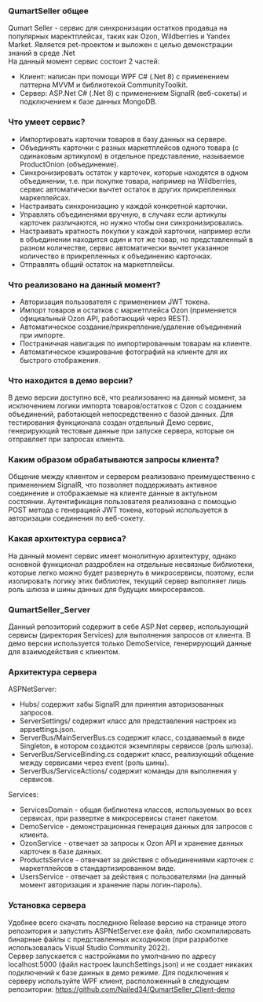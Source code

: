 ### QumartSeller общее<br/>
Qumart Seller - сервис для синхронизации остатков продавца на популярных маректплейсах, таких как Ozon, Wildberries и Yandex Market. Является pet-проектом и выложен с целью демонстрации знаний в среде .Net</br>
На данный момент сервис состоит 2 частей:
- Клиент: написан при помощи WPF C# (.Net 8) с применением паттерна MVVM и библиотекой CommunityToolkit.
- Сервер: ASP.Net C# (.Net 8) с применением SignalR (веб-сокеты) и подключением к базе данных MongoDB.

### Что умеет сервис?<br/>
- Импортировать карточки товаров в базу данных на сервере.
- Объединять карточки с разных маркетплейсов одного товара (с одинаковым артикулом) в отдельное представление, называемое ProductOnion (объединение).
- Синхронизировать остаток у карточек, которые находятся в одном объединении, т.е. при покупке товара, например на Wildberries, сервис автоматически вычтет остаток в других прикрепленных маркеплейсах.
- Настраивать синхронизацию у каждой конкретной карточки.
- Управлять объединенями вручную, в случаях если артикулы карточек различаются, но нужно чтобы они синхронизировались.
- Настраивать кратность покупки у каждой карточки, например если в объединении находится один и тот же товар, но представленный в разном количестве, сервис автоматически вычтет указанное количество в прикрепленных к объединению карточках.
- Отправлять общий остаток на маркетплейсы.

### Что реализовано на данный момент?<br/>
- Авторизация пользователя с применением JWT токена.
- Импорт товаров и остатков с маркетплейса Ozon (применяется официальный Ozon API, работающий через REST).
- Автоматическое создание/прикрепление/удаление объединений при импорте.
- Постраничная навигация по импортированным товарам на клиенте.
- Автоматическое кэширование фотографий на клиенте для их быстрого отображения.

### Что находится в демо версии?<br/>
В демо версии доступно всё, что реализованно на данный момент, за исключением логики импорта товаров/остатков с Ozon с созданием объединений, работающей непосредственно с базой данных.
Для тестирования функционала создан отдельный Демо сервис, генерирующий тестовые данные при запуске сервера, которые он отправляет при запросах клиента.

### Каким образом обрабатываются запросы клиента?<br/>
Общение между клиентом и сервером реализовано преимущественно с применением SignalR, что позволяет поддерживать активное соединение и отображаемые на клиенте данные в актульном состоянии.
Аутентификация пользователя реализована с помощью POST метода с генерацией JWT токена, который используется в авторизации соединения по веб-сокету.

### Какая архитектура сервиса?<br/>
На данный момент сервис имеет монолитную архитектуру, однако основной функционал раздроблен на отдельные несвязные библиотеки, которые легко можно будет развернуть в микросервисы, поэтому, если изолировать логику этих библиотек, текущий сервер
выполняет лишь роль шлюза и шины данных для будущих микросервисов.

### QumartSeller_Server
Данный репозиторий содержит в себе ASP.Net сервер, использующий сервисы (директория Services) для выполнения запросов от клиента. В демо версии используется только DemoService, генерирующий данные для взаимодействия с клиентом.

### Архитектура сервера<br/>
ASPNetServer:<br/>
- Hubs/ содержит хабы SignalR для принятия авторизованных запросов.
- ServerSettings/ содержит класс для представления настроек из appsettings.json.
- ServerBus/MainServerBus.cs содержит класс, создаваемый в виде Singleton, в котором создаются экземпляры сервисов (роль шлюза).
- ServerBus/ServiceBinding.cs содержит класс, реализующий общение между сервисами через event (роль шины).
- ServerBus/ServiceActions/ содержит команды для выполнения у сервисов.

Services:<br/>
- ServicesDomain - общая библиотека классов, используемых во всех сервисах, при развертке в микросервисы станет пакетом.
- DemoService - демонстрационная генерация данных для запросов с клиента.
- OzonService - отвечает за запросы к Ozon API и хранение данных карточек в базе данных.
- ProductsService - отвечает за действия с объединениями карточек с маркетплейсов в стандартизированном виде.
- UsersService - отвечает за действия с пользователями (на данный момент авторизация и хранение пары логин-пароль).

### Установка сервера<br/>
Удобнее всего скачать последнюю Release версию на странице этого репозитория и запустить ASPNetServer.exe файл, либо скомпилировать бинарные файлы с представленных исходников (при разработке использовалась Visual Studio Community 2022).<br/>
Сервер запускается с настройками по умолчанию по адресу localhost:5000 (файл настроек launchSettings.json) и не создает никаких подключений к базе данных в демо режиме.
Для подключения к серверу используйте WPF клиент, расположенный в следующем репозитории: https://github.com/Nailed34/QumartSeller_Client-demo
